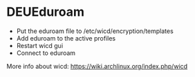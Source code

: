 # DEUEduroam
* Put the eduroam file to /etc/wicd/encryption/templates
* Add eduroam to the active profiles
* Restart wicd gui
* Connect to eduroam

More info about wicd: https://wiki.archlinux.org/index.php/wicd
